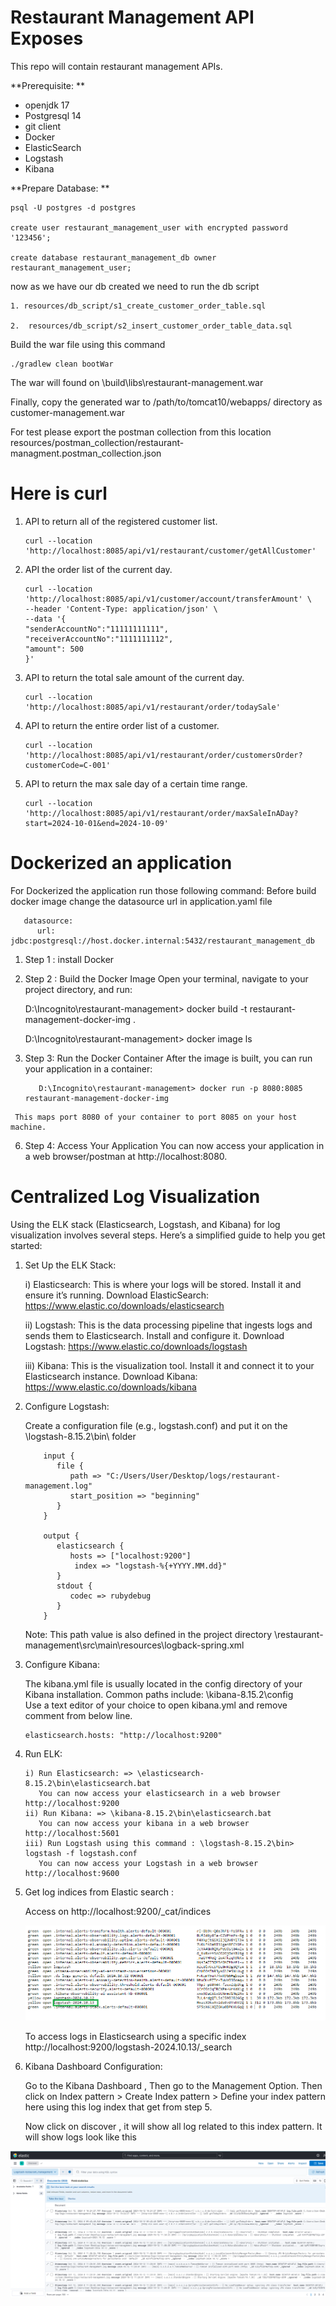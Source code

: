 # Restaurant Management API Exposes

This repo will contain restaurant management APIs.


**Prerequisite: **
*  openjdk 17
*  Postgresql 14
*  git client
*  Docker 
*  ElasticSearch
*  Logstash
*  Kibana


**Prepare Database: **

    psql -U postgres -d postgres

    create user restaurant_management_user with encrypted password '123456';

    create database restaurant_management_db owner restaurant_management_user;



now as we have our db created we need to run the db script

    1. resources/db_script/s1_create_customer_order_table.sql

    2.  resources/db_script/s2_insert_customer_order_table_data.sql

Build the war file using this command

    ./gradlew clean bootWar

The war will found on \build\libs\restaurant-management.war

Finally, copy the generated war to /path/to/tomcat10/webapps/ directory as customer-management.war


For test please export the postman collection from this location
resources/postman_collection/restaurant-managment.postman_collection.json

Here is curl
===============
1. API to return all of the registered customer list.
   
       curl --location 'http://localhost:8085/api/v1/restaurant/customer/getAllCustomer'

3. API the order list of the current day.
   
       curl --location 'http://localhost:8085/api/v1/customer/account/transferAmount' \
       --header 'Content-Type: application/json' \
       --data '{
       "senderAccountNo":"11111111111",
       "receiverAccountNo":"1111111112",
       "amount": 500
       }'

5. API to return the total sale amount of the current day.
   
       curl --location 'http://localhost:8085/api/v1/restaurant/order/todaySale'

7. API to return the entire order list of a customer.
   
       curl --location 'http://localhost:8085/api/v1/restaurant/order/customersOrder?customerCode=C-001'

9. API to return the max sale day of a certain time range.
    
       curl --location 'http://localhost:8085/api/v1/restaurant/order/maxSaleInADay?start=2024-10-01&end=2024-10-09'

Dockerized an application
===========================
 For Dockerized the application run those following command: 
   Before build docker image change the datasource url in application.yaml file
   
       datasource:
          url: jdbc:postgresql://host.docker.internal:5432/restaurant_management_db
   
   1) Step 1 : install Docker
   2) Step 2 : Build the Docker Image
   Open your terminal, navigate to your project directory, and run:

       D:\Incognito\restaurant-management> docker build -t restaurant-management-docker-img .
      
       D:\Incognito\restaurant-management> docker image ls

   4) Step 3: Run the Docker Container
      After the image is built, you can run your application in a container:
      
             D:\Incognito\restaurant-management> docker run -p 8080:8085 restaurant-management-docker-img
      
     This maps port 8080 of your container to port 8085 on your host machine.

   6) Step 4: Access Your Application
      You can now access your application in a web browser/postman at http://localhost:8080.

Centralized Log Visualization
=============================
Using the ELK stack (Elasticsearch, Logstash, and Kibana) for log visualization involves several steps. 
Here’s a simplified guide to help you get started:
1. Set Up the ELK Stack:
   
   i) Elasticsearch: This is where your logs will be stored. Install it and ensure it’s running.
      Download ElasticSearch: https://www.elastic.co/downloads/elasticsearch

   ii) Logstash: This is the data processing pipeline that ingests logs and sends them to Elasticsearch. 
   Install and configure it.
      Download Logstash: https://www.elastic.co/downloads/logstash

   iii) Kibana: This is the visualization tool. Install it and connect it to your Elasticsearch instance.
      Download Kibana: https://www.elastic.co/downloads/kibana

3. Configure Logstash:
   
   Create a configuration file (e.g., logstash.conf) and put it on the \logstash-8.15.2\bin\ folder

           input {
              file {
                 path => "C:/Users/User/Desktop/logs/restaurant-management.log"
                 start_position => "beginning"
              }
           }
        
           output {
              elasticsearch {
                 hosts => ["localhost:9200"]
                  index => "logstash-%{+YYYY.MM.dd}"
              }
              stdout {
                 codec => rubydebug
              }
           }

   Note: This path value is also defined in the project directory \restaurant-management\src\main\resources\logback-spring.xml
 
5. Configure Kibana:
   
      The kibana.yml file is usually located in the config directory of your Kibana installation. 
      Common paths include: \kibana-8.15.2\config\
   Use a text editor of your choice to open kibana.yml and remove comment from below line.

       elasticsearch.hosts: "http://localhost:9200"
      

7. Run ELK:
   
       i) Run Elasticsearch: => \elasticsearch-8.15.2\bin\elasticsearch.bat
          You can now access your elasticsearch in a web browser http://localhost:9200
       ii) Run Kibana: => \kibana-8.15.2\bin\elasticsearch.bat
          You can now access your kibana in a web browser http://localhost:5601
       iii) Run Logstash using this command : \logstash-8.15.2\bin> logstash -f logstash.conf 
          You can now access your Logstash in a web browser http://localhost:9600

8. Get log indices from Elastic search :
   
   Access on http://localhost:9200/_cat/indices

   ![Elastic search Log](asset/images/elastic_indices.png)

   To access logs in Elasticsearch using a specific index
       http://localhost:9200/logstash-2024.10.13/_search
   
   
9. Kibana Dashboard Configuration:
    
   Go to the Kibana Dashboard , Then go to the Management Option.
   Then click on Index pattern > Create Index pattern > Define your index pattern here using 
   this log index that get from step 5.

   Now click on discover , it will show all log related to this index pattern.
    It will show logs look like this 

![Kibana Log](asset/images/kibana_log_view.png)
   
